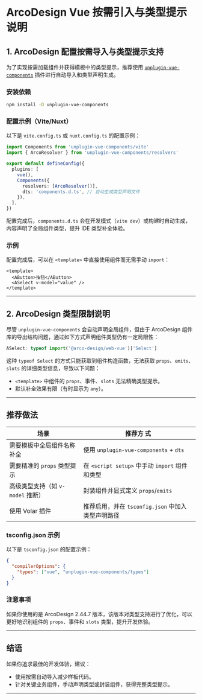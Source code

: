 # ArcoDesign Vue 按需引入与类型提示说明

## 1. ArcoDesign 配置按需导入与类型提示支持

为了实现按需加载组件并获得模板中的类型提示，推荐使用 [`unplugin-vue-components`](https://github.com/unplugin/unplugin-vue-components) 插件进行自动导入和类型声明生成。

### 安装依赖

```bash
npm install -D unplugin-vue-components
```

### 配置示例（Vite/Nuxt）

以下是 `vite.config.ts` 或 `nuxt.config.ts` 的配置示例：

```typescript
import Components from 'unplugin-vue-components/vite'
import { ArcoResolver } from 'unplugin-vue-components/resolvers'

export default defineConfig({
  plugins: [
    vue(),
    Components({
      resolvers: [ArcoResolver()],
      dts: 'components.d.ts', // 自动生成类型声明文件
    }),
  ],
})
```

配置完成后，`components.d.ts` 会在开发模式（`vite dev`）或构建时自动生成，内容声明了全局组件类型，提升 IDE 类型补全体验。

### 示例

配置完成后，可以在 `<template>` 中直接使用组件而无需手动 `import`：

```vue
<template>
  <AButton>按钮</AButton>
  <ASelect v-model="value" />
</template>
```

---

## 2. ArcoDesign 类型限制说明

尽管 `unplugin-vue-components` 会自动声明全局组件，但由于 ArcoDesign 组件库的导出结构问题，通过如下方式声明组件类型仍有一定局限性：

```typescript
ASelect: typeof import('@arco-design/web-vue')['Select']
```

这种 `typeof Select` 的方式只能获取到组件构造函数，无法获取 `props`、`emits`、`slots` 的详细类型信息，导致以下问题：

- `<template>` 中组件的 `props`、事件、`slots` 无法精确类型提示。
- 默认补全效果有限（有时显示为 `any`）。

---

## 推荐做法

| 场景                              | 推荐方 式                                         |
| --------------------------------- | ------------------------------------------------- |
| 需要模板中全局组件名称补全        | 使用 `unplugin-vue-components` + `dts`            |
| 需要精准的 `props` 类型提示       | 在 `<script setup>` 中手动 `import` 组件和类型    |
| 高级类型支持（如 `v-model` 推断） | 封装组件并显式定义 `props`/`emits`                |
| 使用 Volar 插件                   | 推荐启用，并在 `tsconfig.json` 中加入类型声明路径 |

### tsconfig.json 示例

以下是 `tsconfig.json` 的配置示例：

```json
{
  "compilerOptions": {
    "types": ["vue", "unplugin-vue-components/types"]
  }
}
```

### 注意事项

如果你使用的是 ArcoDesign 2.44.7 版本，该版本对类型支持进行了优化，可以更好地识别组件的 `props`、事件和 `slots` 类型，提升开发体验。

---

## 结语

如果你追求最佳的开发体验，建议：

- 使用按需自动导入减少样板代码。
- 针对关键业务组件，手动声明类型或封装组件，获得完整类型提示。

---
